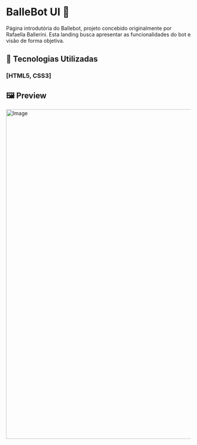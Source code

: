# BalleBot UI 🤖
Página introdutória do Ballebot, projeto concebido originalmente por Rafaella Ballerini. Esta landing busca apresentar as funcionalidades do bot e visão de forma objetiva.

## 🚀 Tecnologias Utilizadas
### [HTML5, CSS3]

## 🖼️ Preview
<img width="1859" height="899" alt="Image" src="https://github.com/user-attachments/assets/beba1848-75bb-4476-8b58-12c0d2eab2fd" />
